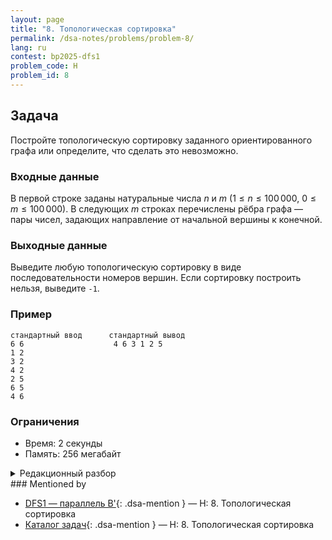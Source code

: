 ```yaml
---
layout: page
title: "8. Топологическая сортировка"
permalink: /dsa-notes/problems/problem-8/
lang: ru
contest: bp2025-dfs1
problem_code: H
problem_id: 8
---
```


## Задача

Постройте топологическую сортировку заданного ориентированного графа или определите, что сделать это невозможно.

### Входные данные

В первой строке заданы натуральные числа $n$ и $m$ ($1 \leqslant n \leqslant 100\,000$, $0 \leqslant m \leqslant 100\,000$). В следующих $m$ строках перечислены рёбра графа — пары чисел, задающих направление от начальной вершины к конечной.

### Выходные данные

Выведите любую топологическую сортировку в виде последовательности номеров вершин. Если сортировку построить нельзя, выведите `-1`.

### Пример

```
стандартный ввод      стандартный вывод
6 6                    4 6 3 1 2 5
1 2
3 2
4 2
2 5
6 5
4 6
```

### Ограничения

- Время: 2 секунды
- Память: 256 мегабайт

<details class="dsa-toggle">
<summary>Редакционный разбор</summary>

Удобнее всего реализовать алгоритм Кана. Подсчитываем входящие степени `deg[v]`, кладём в очередь все вершины с нулевым входящим количеством и по очереди достаём их. Каждую снятую вершину добавляем к ответу и уменьшаем входящую степень у её потомков. Если у очередного потомка степень стала нулевой, помещаем его в очередь.

После обработки всех достижимых вершин сравниваем длину результата с $n$. Если она меньше, в графе есть цикл и нужно вывести `-1`. Иначе получаем корректную топологическую сортировку. Сложность $O(n + m)$.

Альтернативный способ — запуск DFS и добавление вершины в ответ при выходе из рекурсии; необходимо следить за посещёнными и вершинами в стеке, чтобы вовремя обнаружить цикл.

</details>
### Mentioned by

<!-- dsa-mentioned-by:start -->
- [DFS1 — параллель B'](/dsa-notes/bp2025/contests/dfs1/){: .dsa-mention } — H: 8. Топологическая сортировка
- [Каталог задач](/dsa-notes/problems/){: .dsa-mention } — H: 8. Топологическая сортировка
<!-- dsa-mentioned-by:end -->

